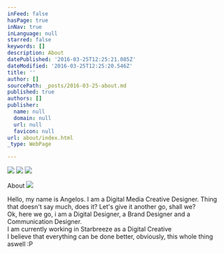 ```yaml
---
inFeed: false
hasPage: true
inNav: true
inLanguage: null
starred: false
keywords: []
description: About
datePublished: '2016-03-25T12:25:21.085Z'
dateModified: '2016-03-25T12:25:20.546Z'
title: ''
author: []
sourcePath: _posts/2016-03-25-about.md
published: true
authors: []
publisher:
  name: null
  domain: null
  url: null
  favicon: null
url: about/index.html
_type: WebPage

---
```

![](https://the-grid-user-content.s3-us-west-2.amazonaws.com/693f53a6-3317-476b-bf4a-2c4ca80921f4.jpg)
![](https://the-grid-user-content.s3-us-west-2.amazonaws.com/bac228d2-5e9d-47c9-abdd-9ffa655b8844.jpg)
![](https://the-grid-user-content.s3-us-west-2.amazonaws.com/3a1e566e-4207-4357-8935-ae5d94fb0f24.jpg)

About
![](https://the-grid-user-content.s3-us-west-2.amazonaws.com/e53134c6-c6fa-4384-83e6-f2770ac6a896.jpg)

Hello, my name is Angelos. I am a Digital Media Creative Designer. Thing that doesn't say much, does it? Let's give it another go, shall we?  
Ok, here we go, i am a Digital Designer, a Brand Designer and a Communication Designer.    
I am currently working in Starbreeze as a Digital Creative  
I believe that everything can be done better, obviously, this whole thing aswell :P